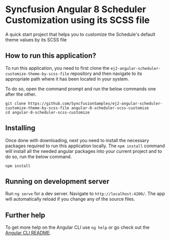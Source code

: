 # Syncfusion Angular 8 Scheduler Customization using its SCSS file

A quick start project that helps you to customize the Schedule's default theme values by its SCSS file 

## How to run this application?
To run this application, you need to first clone the `ej2-angular-scheduler-customize-theme-by-scss-file` repository and then navigate to its appropriate path where it has been located in your system.

To do so, open the command prompt and run the below commands one after the other.

```
git clone https://github.com/SyncfusionSamples/ej2-angular-scheduler-customize-theme-by-scss-file angular-8-scheduler-scss-customize
cd angular-8-scheduler-scss-customize
```

## Installing
Once done with downloading, next you need to install the necessary packages required to run this application locally. The `npm install` command will install all the needed angular packages into your current project and to do so, run the below command.

```
npm install
```
## Running on development server
Run `ng serve` for a dev server. Navigate to `http://localhost:4200/`. The app will automatically reload if you change any of the source files.

## Further help

To get more help on the Angular CLI use `ng help` or go check out the [Angular CLI README](https://github.com/angular/angular-cli/blob/master/README.md).